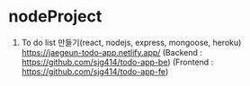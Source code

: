 # nodeProject
1. To do list 만들기(react, nodejs, express, mongoose, heroku)
  https://jaegeun-todo-app.netlify.app/
  (Backend : https://github.com/sjg414/todo-app-be)
  (Frontend : https://github.com/sjg414/todo-app-fe)
